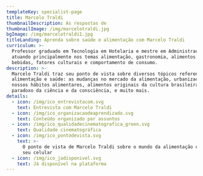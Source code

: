 ```yaml
---
templateKey: specialist-page
title: Marcelo Traldi
thumbnailDescription: As respostas de
thumbnailImage: /img/marcelotraldi.jpg
bgImage: /img/marcelotraldi1.jpg
titleLanding: Aprenda sobre saúde e alimentação com Marcelo Traldi
curriculum: >-
  Professor graduado em Tecnologia em Hotelaria e mestre em Administração,
  atuando principalmente nos temas alimentação, gastronomia, alimentos e
  bebidas, fatores culturais e comportamento de consumo.
description: >-
  Marcelo Traldi traz seu ponto de vista sobre diversos tópicos referentes à
  alimentação e saúde: as mudanças no mercado da alimentação, urbanização e os
  nossos hábitos alimentares, alimentos originais da cultura brasileira,
  paradoxo da ciência e da consciência, e muito mais.
details:
  - icon: /img/ico_entrevistacom.svg
    text: Entrevista com Marcelo Traldi
  - icon: /img/ico_organizacaodeaprendizado.svg
    text: Conteúdo organizado por assuntos
  - icon: /img/ico_qualidadecinematografica_green.svg
    text: Qualidade cinematográfica
  - icon: /img/ico_pontodevista.svg
    text: >-
      O ponto de vista de Marcelo Traldi sobre o mundo da alimentação direto no
      seu celular
  - icon: /img/ico_jadisponivel.svg
    text: Já disponível na plataforma
---
```


